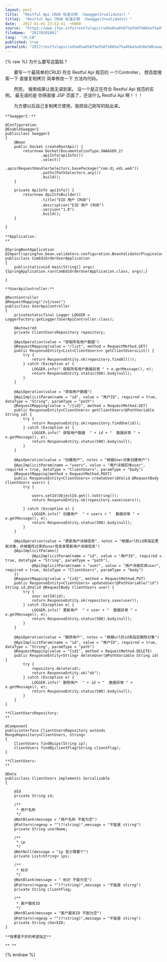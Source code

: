 ```yaml
---
layout: post
title:  "Restful Api CRUD 标准示例 （Swagger2+validator）"
title2:  "Restful Api CRUD 标准示例 （Swagger2+validator）"
date:   2017-01-01 23:52:41  +0800
source:  "https://www.jfox.info/restfulapicrud%e6%a0%87%e5%87%86%e7%a4%ba%e4%be%8bswagger2validator.html"
fileName:  "20170101061"
lang:  "zh_CN"
published: true
permalink: "2017/restfulapicrud%e6%a0%87%e5%87%86%e7%a4%ba%e4%be%8bswagger2validator.html"
---
```

{% raw %}
为什么要写这篇贴？

　　要写一个最简单的CRUD 符合 Restful Api    规范的  一个Controller， 想百度搜索一下 直接复制拷贝 简单修改一下 方法内代码。

　　然而， 搜索结果让我无语到家。 没一个是正在符合 Restful Api 规范的实例。 最无语的是 你呀直接 JSP 页面了，还说什么  Restful Api 啊！！！

　　为方便以后自己复制拷贝使用，我把自己刚写的贴出来。

    **Swagger2：**

    @Configuration
    @EnableSwagger2
    publicclass Swagger2
    {
        @Bean
        public Docket createRestApi() {
            returnnew Docket(DocumentationType.SWAGGER_2)
                    .apiInfo(apiInfo())
                    .select()
                    .apis(RequestHandlerSelectors.basePackage("com.dj.edi.web"))
                    .paths(PathSelectors.any())
                    .build();
        }
    
        private ApiInfo apiInfo() {
            returnnew ApiInfoBuilder()
                    .title("EID 用户 CRUD")
                    .description("EID 用户 CRUD")
                    .version("1.0")
                    .build();
        }
    
    }

    **Application：
    **

    @SpringBootApplication
    @Import(springfox.bean.validators.configuration.BeanValidatorPluginsConfiguration.class)
    publicclass ComEdiOrderUserApplication
    {
        publicstaticvoid main(String[] args) {SpringApplication.run(ComEdiOrderUserApplication.class, args);}
    
    }

    **UserApiController:**

    @RestController
    @RequestMapping("/v1/user")
    publicclass UserApiController
    {
        privatestaticfinal Logger LOGGER = LoggerFactory.getLogger(UserApiController.class);
    
        @Autowired
        private ClientUsersRepository repository;
    
        @ApiOperation(value = "获取所有用户数据")
        @RequestMapping(value = "/list", method = RequestMethod.GET)
        public ResponseEntity<List<ClientUsers>> getClientUsersList() {
            try {
                return ResponseEntity.ok(repository.findAll());
            } catch (Exception e) {
                LOGGER.info(" 获取所有用户数据异常 " + e.getMessage(), e);
                return ResponseEntity.status(500).body(null);
            }
        }
    
        @ApiOperation(value = "获取用户数据")
        @ApiImplicitParam(name = "id", value = "用户ID", required = true, dataType = "String", paramType = "path")
        @RequestMapping(value = "/{id}", method = RequestMethod.GET)
        public ResponseEntity<ClientUsers> getClientUsers(@PathVariable String id) {
            try {
                return ResponseEntity.ok(repository.findOne(id));
            } catch (Exception e) {
                LOGGER.info(" 获取用户数据  " + id + "  数据异常 " + e.getMessage(), e);
                return ResponseEntity.status(500).body(null);
            }
        }
    
        @ApiOperation(value = "创建用户", notes = "根据User对象创建用户")
        @ApiImplicitParam(name = "users", value = "用户详细实体user", required = true, dataType = "ClientUsers", paramType = "body")
        @RequestMapping(method = RequestMethod.POST)
        public ResponseEntity<ClientUsers> createUser(@Valid @RequestBody ClientUsers users) {
            try {
    
                users.setId(ObjectId.get().toString());
                return ResponseEntity.ok(repository.save(users));
    
            } catch (Exception e) {
                LOGGER.info(" 创建用户  " + users + "  数据异常 " + e.getMessage(), e);
                return ResponseEntity.status(500).body(null);
            }
        }
    
        @ApiOperation(value = "更新用户详细信息", notes = "根据url的id来指定更新对象，并根据传过来的user信息来更新用户详细信息")
        @ApiImplicitParams({
                @ApiImplicitParam(name = "id", value = "用户ID", required = true, dataType = "String", paramType = "path"),
                @ApiImplicitParam(name = "user", value = "用户详细实体user", required = true, dataType = "ClientUsers", paramType = "body")
        })
        @RequestMapping(value = "{id}", method = RequestMethod.PUT)
        public ResponseEntity<ClientUsers> updateUser(@PathVariable("id") String id,@Valid @RequestBody ClientUsers user) {
            try {
                user.setId(id);
                return ResponseEntity.ok(repository.save(user));
            } catch (Exception e) {
                LOGGER.info(" 更新用户  " + user + "  数据异常 " + e.getMessage(), e);
                return ResponseEntity.status(500).body(null);
            }
        }
    
        @ApiOperation(value = "删除用户", notes = "根据url的id来指定删除对象")
        @ApiImplicitParam(name = "id", value = "用户ID", required = true, dataType = "String", paramType = "path")
        @RequestMapping(value = "{id}", method = RequestMethod.DELETE)
        public ResponseEntity<String> deleteUser(@PathVariable String id) {
            try {
                repository.delete(id);
                return ResponseEntity.ok("ok");
            } catch (Exception e) {
                LOGGER.info(" 删除用户  " + id + "  数据异常 " + e.getMessage(), e);
                return ResponseEntity.status(500).body(null);
            }
        }
    }

    **ClientUsersRepository:
    **

    @Component
    publicinterface ClientUsersRepository extends MongoRepository<ClientUsers, String>
    {
        ClientUsers findByips(String ip);
        ClientUsers findByclientFlag(String clientFlag);
    }

    **ClientUsers:
    **

    @Data
    publicclass ClientUsers implements Serializable
    {
    
        @Id
        private String id;
    
        /**
         * 用户名称
         */
        @NotBlank(message = "用户名称 不能为空")
        @Pattern(regexp = "^(?!string)",message = "不能是 stirng")
        private String userName;
    
        /**
         * ip
         */
        @NotNull(message = "ip 至少需要个")
        private List<String> ips;
    
        /**
         * 标识
         */
        @NotBlank(message = " 标识 不能为空")
        @Pattern(regexp = "^(?!string)",message = "不能是 stirng")
        private String clientFlag;
    
        /**
         * 客户服务ID
         */
        @NotBlank(message = "客户服务ID 不能为空")
        @Pattern(regexp = "^(?!string)",message = "不能是 stirng")
        private String checkID;
    }

    **有哪里不好的希望指正**

    ** **
{% endraw %}